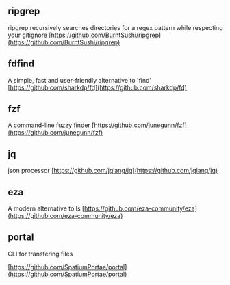 ## ripgrep
ripgrep recursively searches directories for a regex pattern while respecting your gitignore
[https://github.com/BurntSushi/ripgrep](https://github.com/BurntSushi/ripgrep)

## fdfind
A simple, fast and user-friendly alternative to 'find'
[https://github.com/sharkdp/fd](https://github.com/sharkdp/fd)

## fzf
A command-line fuzzy finder
[https://github.com/junegunn/fzf](https://github.com/junegunn/fzf)

## jq
json processor
[https://github.com/jqlang/jq](https://github.com/jqlang/jq)

## eza
A modern alternative to ls
[https://github.com/eza-community/eza](https://github.com/eza-community/eza)

## portal
CLI for transfering files

[https://github.com/SpatiumPortae/portal](https://github.com/SpatiumPortae/portal)
